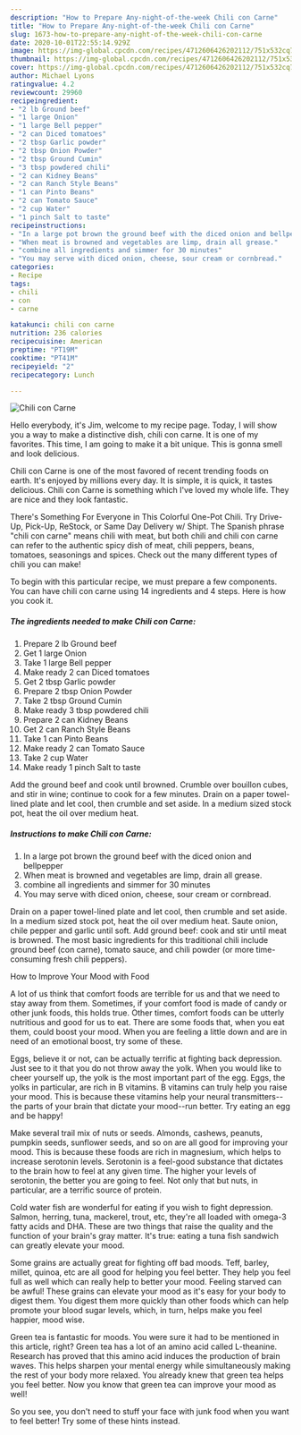 ```yaml
---
description: "How to Prepare Any-night-of-the-week Chili con Carne"
title: "How to Prepare Any-night-of-the-week Chili con Carne"
slug: 1673-how-to-prepare-any-night-of-the-week-chili-con-carne
date: 2020-10-01T22:55:14.929Z
image: https://img-global.cpcdn.com/recipes/4712606426202112/751x532cq70/chili-con-carne-recipe-main-photo.jpg
thumbnail: https://img-global.cpcdn.com/recipes/4712606426202112/751x532cq70/chili-con-carne-recipe-main-photo.jpg
cover: https://img-global.cpcdn.com/recipes/4712606426202112/751x532cq70/chili-con-carne-recipe-main-photo.jpg
author: Michael Lyons
ratingvalue: 4.2
reviewcount: 29960
recipeingredient:
- "2 lb Ground beef"
- "1 large Onion"
- "1 large Bell pepper"
- "2 can Diced tomatoes"
- "2 tbsp Garlic powder"
- "2 tbsp Onion Powder"
- "2 tbsp Ground Cumin"
- "3 tbsp powdered chili"
- "2 can Kidney Beans"
- "2 can Ranch Style Beans"
- "1 can Pinto Beans"
- "2 can Tomato Sauce"
- "2 cup Water"
- "1 pinch Salt to taste"
recipeinstructions:
- "In a large pot brown the ground beef with the diced onion and bellpepper"
- "When meat is browned and vegetables are limp, drain all grease."
- "combine all ingredients and simmer for 30 minutes"
- "You may serve with diced onion, cheese, sour cream or cornbread."
categories:
- Recipe
tags:
- chili
- con
- carne

katakunci: chili con carne 
nutrition: 236 calories
recipecuisine: American
preptime: "PT19M"
cooktime: "PT41M"
recipeyield: "2"
recipecategory: Lunch

---
```



![Chili con Carne](https://img-global.cpcdn.com/recipes/4712606426202112/751x532cq70/chili-con-carne-recipe-main-photo.jpg)

Hello everybody, it's Jim, welcome to my recipe page. Today, I will show you a way to make a distinctive dish, chili con carne. It is one of my favorites. This time, I am going to make it a bit unique. This is gonna smell and look delicious.

Chili con Carne is one of the most favored of recent trending foods on earth. It's enjoyed by millions every day. It is simple, it is quick, it tastes delicious. Chili con Carne is something which I've loved my whole life. They are nice and they look fantastic.

There&#39;s Something For Everyone in This Colorful One-Pot Chili. Try Drive-Up, Pick-Up, ReStock, or Same Day Delivery w/ Shipt. The Spanish phrase &#34;chili con carne&#34; means chili with meat, but both chili and chili con carne can refer to the authentic spicy dish of meat, chili peppers, beans, tomatoes, seasonings and spices. Check out the many different types of chili you can make!


To begin with this particular recipe, we must prepare a few components. You can have chili con carne using 14 ingredients and 4 steps. Here is how you cook it.

<!--inarticleads1-->

##### The ingredients needed to make Chili con Carne:

1. Prepare 2 lb Ground beef
1. Get 1 large Onion
1. Take 1 large Bell pepper
1. Make ready 2 can Diced tomatoes
1. Get 2 tbsp Garlic powder
1. Prepare 2 tbsp Onion Powder
1. Take 2 tbsp Ground Cumin
1. Make ready 3 tbsp powdered chili
1. Prepare 2 can Kidney Beans
1. Get 2 can Ranch Style Beans
1. Take 1 can Pinto Beans
1. Make ready 2 can Tomato Sauce
1. Take 2 cup Water
1. Make ready 1 pinch Salt to taste


Add the ground beef and cook until browned. Crumble over bouillon cubes, and stir in wine; continue to cook for a few minutes. Drain on a paper towel-lined plate and let cool, then crumble and set aside. In a medium sized stock pot, heat the oil over medium heat. 

<!--inarticleads2-->

##### Instructions to make Chili con Carne:

1. In a large pot brown the ground beef with the diced onion and bellpepper
1. When meat is browned and vegetables are limp, drain all grease.
1. combine all ingredients and simmer for 30 minutes
1. You may serve with diced onion, cheese, sour cream or cornbread.


Drain on a paper towel-lined plate and let cool, then crumble and set aside. In a medium sized stock pot, heat the oil over medium heat. Saute onion, chile pepper and garlic until soft. Add ground beef: cook and stir until meat is browned. The most basic ingredients for this traditional chili include ground beef (con carne), tomato sauce, and chili powder (or more time-consuming fresh chili peppers). 

How to Improve Your Mood with Food


A lot of us think that comfort foods are terrible for us and that we need to stay away from them. Sometimes, if your comfort food is made of candy or other junk foods, this holds true. Other times, comfort foods can be utterly nutritious and good for us to eat. There are some foods that, when you eat them, could boost your mood. When you are feeling a little down and are in need of an emotional boost, try some of these.

Eggs, believe it or not, can be actually terrific at fighting back depression. Just see to it that you do not throw away the yolk. When you would like to cheer yourself up, the yolk is the most important part of the egg. Eggs, the yolks in particular, are rich in B vitamins. B vitamins can truly help you raise your mood. This is because these vitamins help your neural transmitters--the parts of your brain that dictate your mood--run better. Try eating an egg and be happy!

Make several trail mix of nuts or seeds. Almonds, cashews, peanuts, pumpkin seeds, sunflower seeds, and so on are all good for improving your mood. This is because these foods are rich in magnesium, which helps to increase serotonin levels. Serotonin is a feel-good substance that dictates to the brain how to feel at any given time. The higher your levels of serotonin, the better you are going to feel. Not only that but nuts, in particular, are a terrific source of protein.

Cold water fish are wonderful for eating if you wish to fight depression. Salmon, herring, tuna, mackerel, trout, etc, they're all loaded with omega-3 fatty acids and DHA. These are two things that raise the quality and the function of your brain's gray matter. It's true: eating a tuna fish sandwich can greatly elevate your mood. 

Some grains are actually great for fighting off bad moods. Teff, barley, millet, quinoa, etc are all good for helping you feel better. They help you feel full as well which can really help to better your mood. Feeling starved can be awful! These grains can elevate your mood as it's easy for your body to digest them. You digest them more quickly than other foods which can help promote your blood sugar levels, which, in turn, helps make you feel happier, mood wise.

Green tea is fantastic for moods. You were sure it had to be mentioned in this article, right? Green tea has a lot of an amino acid called L-theanine. Research has proved that this amino acid induces the production of brain waves. This helps sharpen your mental energy while simultaneously making the rest of your body more relaxed. You already knew that green tea helps you feel better. Now you know that green tea can improve your mood as well!

So you see, you don't need to stuff your face with junk food when you want to feel better! Try  some  of  these  hints  instead.

